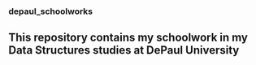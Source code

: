 ### depaul_schoolworks

## This repository contains my schoolwork in my Data Structures studies at DePaul University
